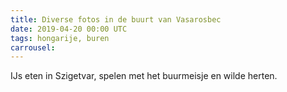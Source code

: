 ```yaml
---
title: Diverse fotos in de buurt van Vasarosbec
date: 2019-04-20 00:00 UTC
tags: hongarije, buren
carrousel:
---
```

IJs eten in Szigetvar, spelen met het buurmeisje en wilde herten.


